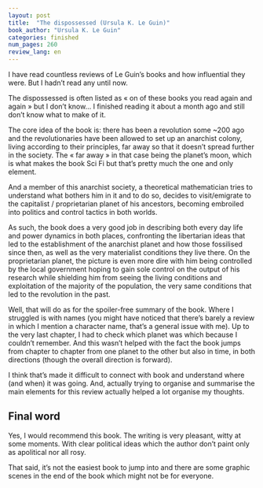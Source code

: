 ```yaml
---
layout: post
title:  "The dispossessed (Ursula K. Le Guin)"
book_author: "Ursula K. Le Guin"
categories: finished
num_pages: 260
review_lang: en
---
```


I have read countless reviews of Le Guin’s books and how influential they were. But I hadn’t read any until now.

The dispossessed is often listed as « on of these books you read again and again » but I don’t know… I finished reading it about a month ago and still don’t know what to make of it.

The core idea of the book is: there has been a revolution some ~200 ago and the revolutionaries have been allowed to set up an anarchist colony, living according to their principles, far away so that it doesn’t spread further in the society. The « far away » in that case being the planet’s moon, which is what makes the book Sci Fi but that’s pretty much the one and only element.

And a member of this anarchist society, a theoretical mathematician tries to understand what bothers him in it and to do so, decides to visit/emigrate to the capitalist / proprietarian planet of his ancestors, becoming embroiled into politics and control tactics in both worlds.

As such, the book does a very good job in describing both every day life and power dynamics in both places, confronting the libertarian ideas that led to the establishment of the anarchist planet and how those fossilised since then, as well as the very materialist conditions they live there. On the proprietarian planet, the picture is even more dire with him being controlled by the local government hoping to gain sole control on the output of his research while shielding him from seeing the living conditions and exploitation of the majority of the population, the very same conditions that led to the revolution in the past.

Well, that will do as for the spoiler-free summary of the book. Where I struggled is with names (you might have noticed that there’s barely a review in which I mention a character name, that’s a general issue with me). Up to the very last chapter, I had to check which planet was which because I couldn’t remember. And this wasn’t helped with the fact the book jumps from chapter to chapter from one planet to the other but also in time, in both directions (though the overall direction is forward).

I think that’s made it difficult to connect with book and understand where (and when) it was going. And, actually trying to organise and summarise the main elements for this review actually helped a lot organise my thoughts.

## Final word

Yes, I would recommend this book. The writing is very pleasant, witty at some moments. With clear political ideas which the author don’t paint only as apolitical nor all rosy.

That said, it’s not the easiest book to jump into and there are some graphic scenes in the end of the book which might not be for everyone.